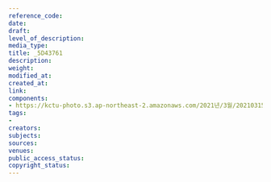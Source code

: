 ```yaml
---
reference_code: 
date: 
draft: 
level_of_description: 
media_type: 
title: _5D43761
description: 
weight: 
modified_at: 
created_at: 
link: 
components:
- https://kctu-photo.s3.ap-northeast-2.amazonaws.com/2021년/3월/20210315_'거침없는+민주노총!+110만의+총파업'+2021년+민주노총+투쟁선포+기자회견/_5D43761.jpg
tags:
- 
creators: 
subjects: 
sources: 
venues: 
public_access_status: 
copyright_status: 
---
```

